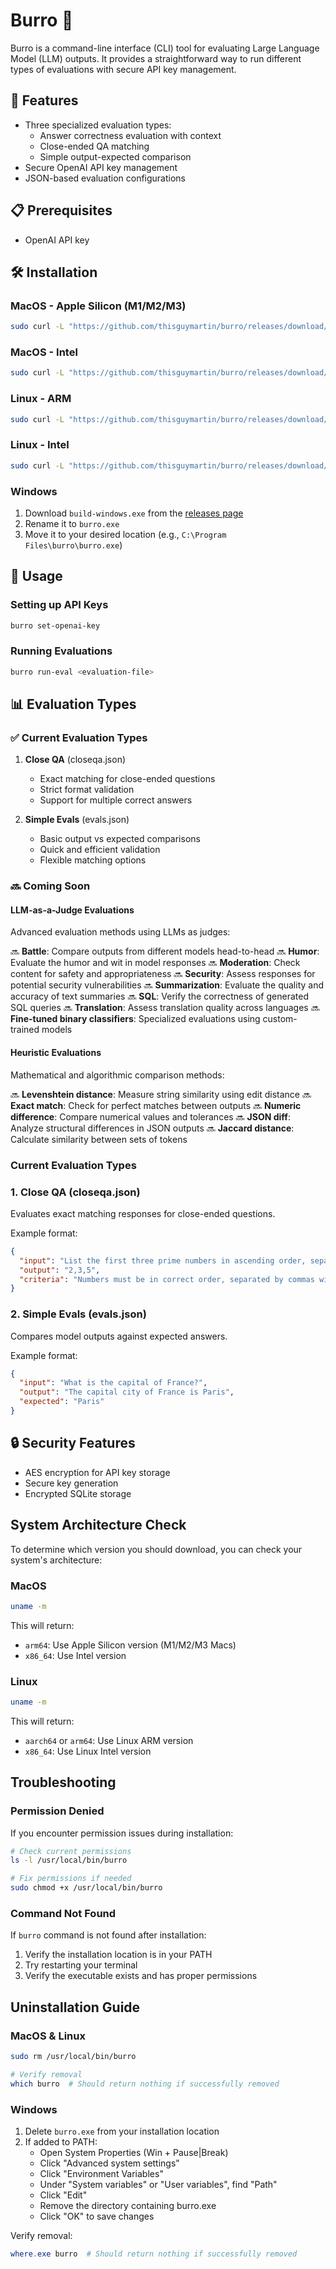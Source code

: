 # Burro 🫏

Burro is a command-line interface (CLI) tool for evaluating Large Language Model (LLM) outputs. It provides a straightforward way to run different types of evaluations with secure API key management.

## 🚀 Features

- Three specialized evaluation types:
  - Answer correctness evaluation with context
  - Close-ended QA matching
  - Simple output-expected comparison
- Secure OpenAI API key management
- JSON-based evaluation configurations
<!-- - SQLite storage for results and settings -->

## 📋 Prerequisites

- OpenAI API key

## 🛠️ Installation

### MacOS - Apple Silicon (M1/M2/M3)
```bash
sudo curl -L "https://github.com/thisguymartin/burro/releases/download/latest/build-mac-silicon" -o /usr/local/bin/burro && sudo chmod +x /usr/local/bin/burro
```

### MacOS - Intel
```bash
sudo curl -L "https://github.com/thisguymartin/burro/releases/download/latest/build-mac-intel" -o /usr/local/bin/burro && sudo chmod +x /usr/local/bin/burro
```

### Linux - ARM
```bash
sudo curl -L "https://github.com/thisguymartin/burro/releases/download/latest/build-linux-arm" -o /usr/local/bin/burro && sudo chmod +x /usr/local/bin/burro
```

### Linux - Intel
```bash
sudo curl -L "https://github.com/thisguymartin/burro/releases/download/latest/build-linux-intel" -o /usr/local/bin/burro && sudo chmod +x /usr/local/bin/burro
```

### Windows
1. Download `build-windows.exe` from the [releases page](https://github.com/thisguymartin/burro/releases)
2. Rename it to `burro.exe`
3. Move it to your desired location (e.g., `C:\Program Files\burro\burro.exe`)

## 🔧 Usage

### Setting up API Keys
```bash
burro set-openai-key
```

### Running Evaluations
```bash
burro run-eval <evaluation-file>
```

## 📊 Evaluation Types

### ✅ Current Evaluation Types


1. **Close QA** (closeqa.json) 
   - Exact matching for close-ended questions
   - Strict format validation
   - Support for multiple correct answers

2. **Simple Evals** (evals.json)
   - Basic output vs expected comparisons
   - Quick and efficient validation
   - Flexible matching options

### 🔜 Coming Soon

#### LLM-as-a-Judge Evaluations

Advanced evaluation methods using LLMs as judges:

🔜 **Battle**: Compare outputs from different models head-to-head
🔜 **Humor**: Evaluate the humor and wit in model responses
🔜 **Moderation**: Check content for safety and appropriateness
🔜 **Security**: Assess responses for potential security vulnerabilities
🔜 **Summarization**: Evaluate the quality and accuracy of text summaries
🔜 **SQL**: Verify the correctness of generated SQL queries
🔜 **Translation**: Assess translation quality across languages
🔜 **Fine-tuned binary classifiers**: Specialized evaluations using custom-trained models

#### Heuristic Evaluations

Mathematical and algorithmic comparison methods:

🔜 **Levenshtein distance**: Measure string similarity using edit distance
🔜 **Exact match**: Check for perfect matches between outputs
🔜 **Numeric difference**: Compare numerical values and tolerances
🔜 **JSON diff**: Analyze structural differences in JSON outputs
🔜 **Jaccard distance**: Calculate similarity between sets of tokens

### Current Evaluation Types


### 1. Close QA (closeqa.json)

Evaluates exact matching responses for close-ended questions.

Example format:
```json
{
  "input": "List the first three prime numbers in ascending order, separated by commas.",
  "output": "2,3,5",
  "criteria": "Numbers must be in correct order, separated by commas with no spaces"
}
```

### 2. Simple Evals (evals.json)

Compares model outputs against expected answers.

Example format:
```json
{
  "input": "What is the capital of France?",
  "output": "The capital city of France is Paris",
  "expected": "Paris"
}
```

## 🔒 Security Features

- AES encryption for API key storage
- Secure key generation
- Encrypted SQLite storage

## System Architecture Check

To determine which version you should download, you can check your system's architecture:

### MacOS
```bash
uname -m
```
This will return:
- `arm64`: Use Apple Silicon version (M1/M2/M3 Macs)
- `x86_64`: Use Intel version

### Linux
```bash
uname -m
```
This will return:
- `aarch64` or `arm64`: Use Linux ARM version
- `x86_64`: Use Linux Intel version

## Troubleshooting

### Permission Denied
If you encounter permission issues during installation:
```bash
# Check current permissions
ls -l /usr/local/bin/burro

# Fix permissions if needed
sudo chmod +x /usr/local/bin/burro
```

### Command Not Found
If `burro` command is not found after installation:
1. Verify the installation location is in your PATH
2. Try restarting your terminal
3. Verify the executable exists and has proper permissions

## Uninstallation Guide

### MacOS & Linux
```bash
sudo rm /usr/local/bin/burro

# Verify removal
which burro  # Should return nothing if successfully removed
```

### Windows
1. Delete `burro.exe` from your installation location
2. If added to PATH:
   - Open System Properties (Win + Pause|Break)
   - Click "Advanced system settings"
   - Click "Environment Variables"
   - Under "System variables" or "User variables", find "Path"
   - Click "Edit"
   - Remove the directory containing burro.exe
   - Click "OK" to save changes

Verify removal:
```powershell
where.exe burro  # Should return nothing if successfully removed
```